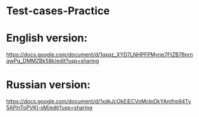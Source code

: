 # Test-cases-Practice
# English version:
https://docs.google.com/document/d/1qxqz_XYD7LNHPFPMyne7FtZB76nrnqwPg_DMMZBk58k/edit?usp=sharing
# Russian version:
https://docs.google.com/document/d/1xdkJcOkEiECVoMclpDkYAmfrp94Ty5APlnToPVKI-sM/edit?usp=sharing